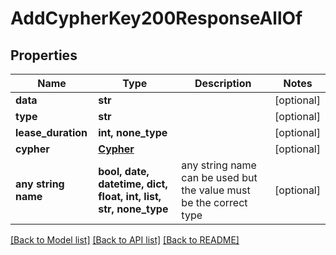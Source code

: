# AddCypherKey200ResponseAllOf


## Properties
Name | Type | Description | Notes
------------ | ------------- | ------------- | -------------
**data** | **str** |  | [optional] 
**type** | **str** |  | [optional] 
**lease_duration** | **int, none_type** |  | [optional] 
**cypher** | [**Cypher**](Cypher.md) |  | [optional] 
**any string name** | **bool, date, datetime, dict, float, int, list, str, none_type** | any string name can be used but the value must be the correct type | [optional]

[[Back to Model list]](../README.md#documentation-for-models) [[Back to API list]](../README.md#documentation-for-api-endpoints) [[Back to README]](../README.md)


